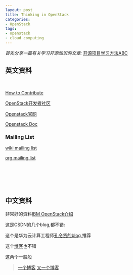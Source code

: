 ```yaml
---
layout: post
title: Thinking in OpenStack
categories:
- OpenStack
tags:
- openstack
- cloud computing
---
```


*首先分享一篇有关学习开源知识的文章:*
[开源项目学习方法ABC](http://yizhaolingyan.net/?p=123)

## 英文资料


</br>

[How to Contribute](https://wiki.openstack.org/wiki/HowToContribute?setlang=zh)
</br>

[OpenStack开发者社区](https://launchpad.net/openstack)

[Openstack官网](http://www.openstack.org/community)

[Openstack Doc](http://docs.openstack.org/)

### Mailing List

[wiki mailing list](https://wiki.openstack.org/wiki/Mailing_Lists)

[org mailing list](http://lists.openstack.org/cgi-bin/mailman/listinfo)

</br></br></br></br>

## 中文资料

非常好的资料[IBM OpenStack介绍](http://www.ibm.com/developerworks/cn/cloud/library/1402_chenhy_openstacknetwork/)

这是CSDN的几个blog,都不错:

这个是华为云计算工程师[孔令贤的blog](http://blog.csdn.net/lynn_kong),推荐

这个[博客](http://blog.csdn.net/xiangmin2587)也不错

这两个一般般

>[一个博客](http://blog.csdn.net/matt_mao)
[又一个博客](http://blog.csdn.net/quqi99)
